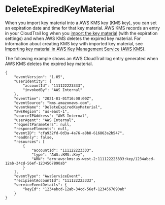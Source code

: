 # DeleteExpiredKeyMaterial<a name="ct-deleteexpiredkeymaterial"></a>

When you import key material into a AWS KMS key \(KMS key\), you can set an expiration date and time for that key material\. AWS KMS records an entry in your CloudTrail log when you [import the key material](ct-importkeymaterial.md) \(with the expiration settings\) and when AWS KMS deletes the expired key material\. For information about creating KMS key with imported key material, see [Importing key material in AWS Key Management Service \(AWS KMS\)](importing-keys.md)\.

The following example shows an AWS CloudTrail log entry generated when AWS KMS deletes the expired key material\.

```
{
    "eventVersion": "1.05",
    "userIdentity": {
        "accountId": "111122223333",
        "invokedBy": "AWS Internal"
    },
    "eventTime": "2021-01-01T16:00:00Z",
    "eventSource": "kms.amazonaws.com",
    "eventName": "DeleteExpiredKeyMaterial",
    "awsRegion": "us-east-1",
    "sourceIPAddress": "AWS Internal",
    "userAgent": "AWS Internal",
    "requestParameters": null,
    "responseElements": null,
    "eventID": "cfa932fd-0d3a-4a76-a8b8-616863a2b547",
    "readOnly": false,
    "resources": [
        {
            "accountId": "111122223333",
            "type": "AWS::KMS::Key",
            "ARN": "arn:aws:kms:us-west-2:111122223333:key/1234abcd-12ab-34cd-56ef-1234567890ab"
        }
    ],
    "eventType": "AwsServiceEvent",
    "recipientAccountId": "111122223333",
    "serviceEventDetails": {
        "keyId": "1234abcd-12ab-34cd-56ef-1234567890ab"
    }
}
```